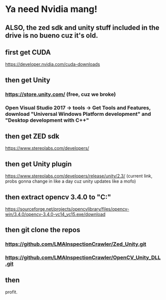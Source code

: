 # Ya need Nvidia mang!
## ALSO, the zed sdk and unity stuff included in the drive is no bueno cuz it's old. 

## first get CUDA
https://developer.nvidia.com/cuda-downloads

## then get Unity
### https://store.unity.com/ (free, cuz we broke)
### Open Visual Studio 2017 -> tools -> Get Tools and Features, download "Universal Windows Platform development" and "Desktop development with C++"

## then get ZED sdk
https://www.stereolabs.com/developers/

## then get Unity plugin
https://www.stereolabs.com/developers/release/unity/2.3/   (current link, probs gonna change in like a day cuz unity updates like a mofo)

## then extract opencv 3.4.0 to "C:\"
https://sourceforge.net/projects/opencvlibrary/files/opencv-win/3.4.0/opencv-3.4.0-vc14_vc15.exe/download

## then git clone the repos
### https://github.com/LMAInspectionCrawler/Zed_Unity.git
### https://github.com/LMAInspectionCrawler/OpenCV_Unity_DLL.git

## then
profit. 
